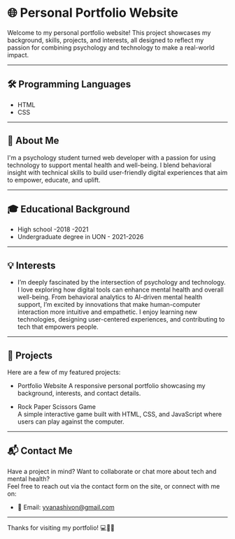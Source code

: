 # 🌐 Personal Portfolio Website

Welcome to my personal portfolio website! This project showcases my background, skills, projects, and interests, all designed to reflect my passion for combining psychology and technology to make a real-world impact.

---

## 🛠️ Programming Languages

- HTML
- CSS

---

## 🙋 About Me

I'm a psychology student turned web developer with a passion for using technology to support mental health and well-being. I blend behavioral insight with technical skills to build user-friendly digital experiences that aim to empower, educate, and uplift.

---

## 🎓 Educational Background

- High school -2018 -2021
- Undergraduate degree in UON - 2021-2026

---

## 💡 Interests

- I’m deeply fascinated by the intersection of psychology and technology. I love exploring how digital tools can enhance mental health and overall well-being. From behavioral analytics to AI-driven mental health support, I’m excited by innovations that make human-computer interaction more intuitive and empathetic. I enjoy learning new technologies, designing user-centered experiences, and contributing to tech that empowers people.

---

## 🧩 Projects

Here are a few of my featured projects:

- Portfolio Website 
  A responsive personal portfolio showcasing my background, interests, and contact details.


- Rock Paper Scissors Game  
  A simple interactive game built with HTML, CSS, and JavaScript where users can play against the computer.

---

## 📬 Contact Me

Have a project in mind? Want to collaborate or chat more about tech and mental health?  
Feel free to reach out via the contact form on the site, or connect with me on:

- 📧 Email: yvanashivon@gmail.com

---

Thanks for visiting my portfolio! 💻🧠✨
